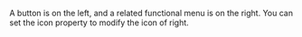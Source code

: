 A button is on the left, and a related functional menu is on the right. You can set the icon property to modify the icon of right.